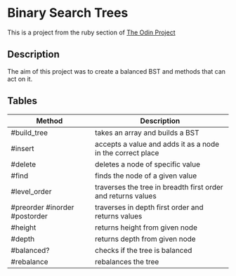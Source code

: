 # Binary Search Trees
This is a project from the ruby section of [The Odin Project](https://www.theodinproject.com/lessons/ruby-binary-search-trees)

## Description
The aim of this project was to create a balanced BST and methods that can act on it.

## Tables

| Method | Description |
| ------------- |-------------|
| #build_tree | takes an array and builds a BST  |
| #insert   | accepts a value and adds it as a node in the correct place     |
| #delete     | deletes a node of specific value  |
| #find  | finds the node of a given value |
| #level_order | traverses the tree in breadth first order and returns values | 
| #preorder #inorder #postorder | traverses in depth first order and returns values |
| #height | returns height from given node |
| #depth | returns depth from given node |
| #balanced? | checks if the tree is balanced |
| #rebalance | rebalances the tree |# binary_search_trees